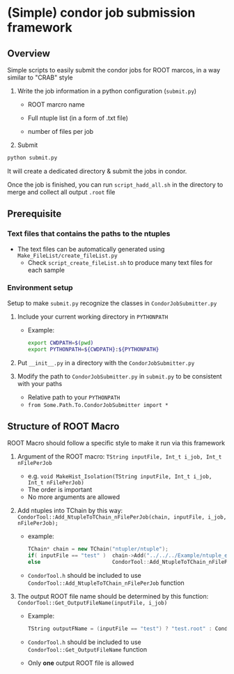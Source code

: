 # (Simple) condor job submission framework

## Overview

Simple scripts to easily submit the condor jobs for ROOT marcos, in a way similar to "CRAB" style

1. Write the job information in a python configuration (`submit.py`)

   * ROOT marcro name

   * Full ntuple list (in a form of .txt file)

   * number of files per job

2. Submit

```bash
python submit.py
```

It will create a dedicated directory & submit the jobs in condor.

Once the job is finished, you can run `script_hadd_all.sh` in the directory to merge and collect all output `.root` file

## Prerequisite

### Text files that contains the paths to the ntuples

* The text files can be automatically generated using `Make_FileList/create_fileList.py`
  * Check `script_create_fileList.sh` to produce many text files for each sample

### Environment setup

Setup to make `submit.py` recognize the classes in `CondorJobSubmitter.py`

1. Include your current working directory in `PYTHONPATH`

   * Example:
     ```bash
     export CWDPATH=$(pwd)
     export PYTHONPATH=${CWDPATH}:${PYTHONPATH}
     ```

2. Put `__init__.py` in a directory with the `CondorJobSubmitter.py`

3. Modify the path to `CondorJobSubmitter.py` in `submit.py` to be consistent with your paths

   * Relative path to your `PYTHONPATH`
   * `from Some.Path.To.CondorJobSubmitter import *`

## Structure of ROOT Macro

ROOT Macro should follow a specific style to make it run via this framework

1. Argument of the ROOT macro: `TString inputFile, Int_t i_job, Int_t nFilePerJob`

   * e.g. `void MakeHist_Isolation(TString inputFile, Int_t i_job, Int_t nFilePerJob)`
   * The order is important
   * No more arguments are allowed

2. Add ntuples into TChain by this way:
   `CondorTool::Add_NtupleToTChain_nFilePerJob(chain, inputFile, i_job, nFilePerJob);`

   * example:
     ```C++
     TChain* chain = new TChain("ntupler/ntuple");
     if( inputFile == "test" )  chain->Add("../../../Example/ntuple_example.root");
     else                       CondorTool::Add_NtupleToTChain_nFilePerJob(chain, inputFile, i_job, nFilePerJob);
     ```

   * `CondorTool.h` should be included to use `CondorTool::Add_NtupleToTChain_nFilePerJob` function

3. The output ROOT file name should be determined by this function:
   `CondorTool::Get_OutputFileName(inputFile, i_job)`

   * Example:
     ```c++
     TString outputFName = (inputFile == "test") ? "test.root" : CondorTool::Get_OutputFileName(inputFile, i_job);
     ```

   * `CondorTool.h` should be included to use `CondorTool::Get_OutputFileName` function

   * Only **one** output ROOT file is allowed